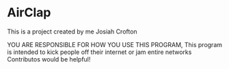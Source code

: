 # AirClap
This is a project created by me Josiah Crofton

YOU ARE RESPONSIBLE FOR HOW YOU USE THIS PROGRAM, 
This program is intended to kick people off their internet or jam entire networks
Contributos would be helpful!
